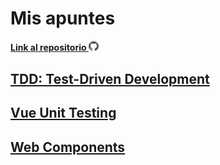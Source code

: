 # Mis apuntes

#### [Link al repositorio <img src="./assets/github.svg" alt="github" width="16"/>](https://github.com/jordicher/my-notes-vuepress)

## [TDD: Test-Driven Development](./test-driven-development)

## [Vue Unit Testing](./vue-unit-testing)
## [Web Components](./web-components)


